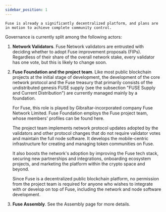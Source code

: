```yaml
---
sidebar_position: 1
---
```


`Fuse is already a significantly decentralized platform, and plans are in motion to achieve complete community control.`

Governance is currently split among the following actors:

1. **Network Validators**. Fuse Network validators are entrusted with deciding whether to adopt Fuse improvement proposals (FIPs). Regardless of their share of the overall network stake, every validator has one vote, but this is likely to change soon.

2. **Fuse Foundation and the project team**. Like most public blockchain projects at the initial stage of development, the development of the core network protocol and the Fuse treasury that primarily consists of the undistributed genesis FUSE supply (see the subsection "FUSE Supply and Current Distribution") are currently managed mainly by a foundation.

   For Fuse, this role is played by Gibraltar-incorporated company Fuse Network Limited. Fuse Foundation employs the Fuse project team, whose members' profiles can be found here.

   The project team implements network protocol updates adopted by the validators and other protocol changes that do not require validator votes and maintain the full node software. It develops the mobile-centric infrastructure for creating and managing token communities on Fuse.

   It also boosts the network's adoption by improving the Fuse tech stack, securing new partnerships and integrations, onboarding ecosystem projects, and marketing the platform within the crypto space and beyond.

   Since Fuse is a decentralized public blockchain platform, no permission from the project team is required for anyone who wishes to integrate with or develop on top of Fuse, including the network and node software development.

3. **Fuse Assembly**. See the Assembly page for more details.
